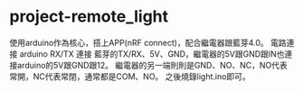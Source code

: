 # project-remote_light
使用arduino作為核心，搭上APP(nRF connect)，配合繼電器跟藍芽4.0。
電路連接
arduino RX/TX 連接 藍芽的TX/RX、5V、GND，繼電器的5V跟GND跟IN也連接arduino的5V跟GND跟12。
繼電器的另一端則則是GND、NO、NC，NO代表常開，NC代表常閉，通常都是COM、NO。
之後燒錄light.ino即可。
